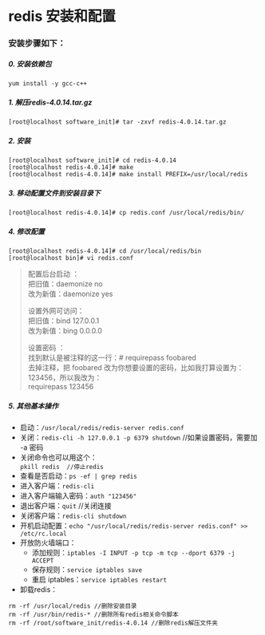 # redis 安装和配置

### 安装步骤如下：
##### 0. 安装依赖包
```
yum install -y gcc-c++
```

##### 1. 解压redis-4.0.14.tar.gz
```
[root@localhost software_init]# tar -zxvf redis-4.0.14.tar.gz

```

##### 2. 安装
```
[root@localhost software_init]# cd redis-4.0.14
[root@localhost redis-4.0.14]# make
[root@localhost redis-4.0.14]# make install PREFIX=/usr/local/redis
```

##### 3. 移动配置文件到安装目录下
```
[root@localhost redis-4.0.14]# cp redis.conf /usr/local/redis/bin/
```

##### 4. 修改配置
```
[root@localhost redis-4.0.14]# cd /usr/local/redis/bin
[root@localhost bin]# vi redis.conf
```

>配置后台启动 ：   
>把旧值：daemonize no  
>改为新值：daemonize yes
>
>设置外网可访问：  
>把旧值：bind 127.0.0.1  
>改为新值：bing 0.0.0.0
>
>设置密码 ：   
>找到默认是被注释的这一行：# requirepass foobared  
>去掉注释，把 foobared 改为你想要设置的密码，比如我打算设置为：123456，所以我改为：  
>requirepass 123456

##### 5. 其他基本操作
- 启动：`/usr/local/redis/redis-server redis.conf`  
- 关闭：`redis-cli -h 127.0.0.1 -p 6379 shutdown` //如果设置密码，需要加 -a 密码
- 关闭命令也可以用这个：  
  `pkill redis  //停止redis`
- 查看是否启动：`ps -ef | grep redis`
- 进入客户端：`redis-cli`
- 进入客户端输入密码：`auth "123456"`
- 退出客户端：`quit` //关闭连接
- 关闭客户端：`redis-cli shutdown`
- 开机启动配置：`echo "/usr/local/redis/redis-server redis.conf" >> /etc/rc.local`
- 开放防火墙端口：
  - 添加规则：`iptables -I INPUT -p tcp -m tcp --dport 6379 -j ACCEPT`
  - 保存规则：`service iptables save`
  - 重启 iptables：`service iptables restart`
- 卸载redis：  
```
rm -rf /usr/local/redis //删除安装目录
rm -rf /usr/bin/redis-* //删除所有redis相关命令脚本
rm -rf /root/software_init/redis-4.0.14 //删除redis解压文件夹
```
